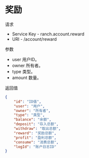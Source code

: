 # 奖励

请求
- Service Key - ranch.account.reward
- URI - /account/reward

参数
- user 用户ID。
- owner 所有者。
- type 类型。
- amount 数量。

返回值
```json
{
    "id": "ID值",
    "user": "用户",
    "owner": "所有者",
    "type": "类型",
    "balance": "余额",
    "deposit": "存入总额",
    "withdraw": "取出总额",
    "reward": "奖励总额",
    "profit": "盈利总额",
    "consume": "消费总额",
    "logId": "账户日志ID"
}
```

